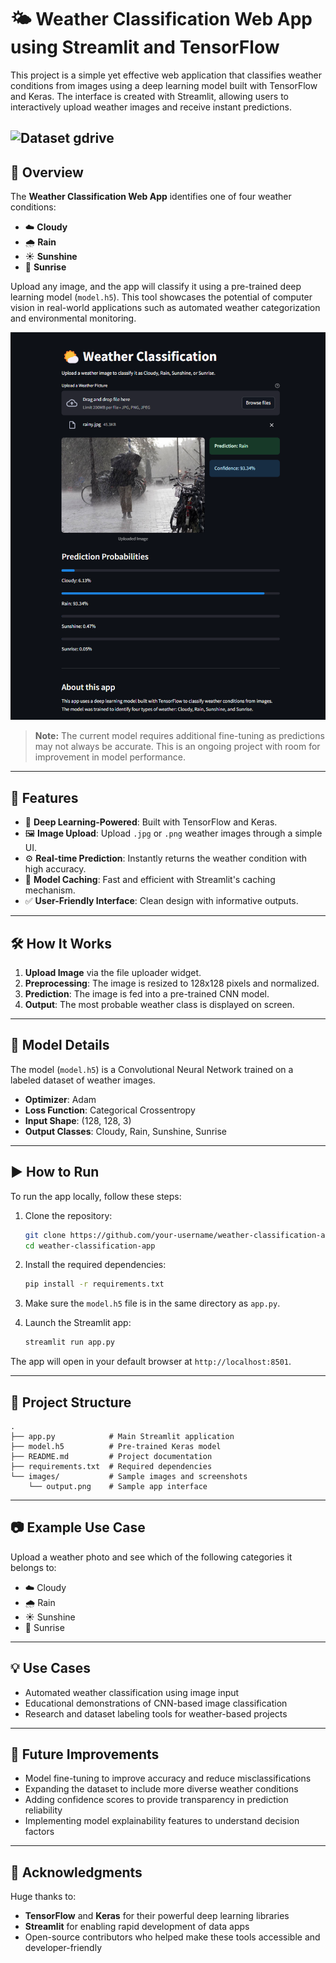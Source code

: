 # 🌤️ Weather Classification Web App using Streamlit and TensorFlow

This project is a simple yet effective web application that classifies weather conditions from images using a deep learning model built with TensorFlow and Keras. The interface is created with Streamlit, allowing users to interactively upload weather images and receive instant predictions.

![Dataset gdrive](https://drive.google.com/drive/folders/1JUZNW_UkX7G89kDwt8-JzLBfEAouP-dw?usp=sharing)
---

## 📌 Overview

The **Weather Classification Web App** identifies one of four weather conditions:

- ☁️ **Cloudy**
- 🌧️ **Rain**
- ☀️ **Sunshine**
- 🌅 **Sunrise**

Upload any image, and the app will classify it using a pre-trained deep learning model (`model.h5`). This tool showcases the potential of computer vision in real-world applications such as automated weather categorization and environmental monitoring.

![Sample App Interface](images/output.png)

> **Note:** The current model requires additional fine-tuning as predictions may not always be accurate. This is an ongoing project with room for improvement in model performance.

---

## 🚀 Features

- 🧠 **Deep Learning-Powered**: Built with TensorFlow and Keras.
- 🖼️ **Image Upload**: Upload `.jpg` or `.png` weather images through a simple UI.
- ⚙️ **Real-time Prediction**: Instantly returns the weather condition with high accuracy.
- 💾 **Model Caching**: Fast and efficient with Streamlit's caching mechanism.
- ✅ **User-Friendly Interface**: Clean design with informative outputs.

---

## 🛠️ How It Works

1. **Upload Image** via the file uploader widget.
2. **Preprocessing**: The image is resized to 128x128 pixels and normalized.
3. **Prediction**: The image is fed into a pre-trained CNN model.
4. **Output**: The most probable weather class is displayed on screen.

---

## 🧠 Model Details

The model (`model.h5`) is a Convolutional Neural Network trained on a labeled dataset of weather images.

- **Optimizer**: Adam
- **Loss Function**: Categorical Crossentropy
- **Input Shape**: (128, 128, 3)
- **Output Classes**: Cloudy, Rain, Sunshine, Sunrise

---

## ▶️ How to Run

To run the app locally, follow these steps:

1. Clone the repository:
   ```bash
   git clone https://github.com/your-username/weather-classification-app.git
   cd weather-classification-app
   ```

2. Install the required dependencies:
   ```bash
   pip install -r requirements.txt
   ```

3. Make sure the `model.h5` file is in the same directory as `app.py`.

4. Launch the Streamlit app:
   ```bash
   streamlit run app.py
   ```

The app will open in your default browser at `http://localhost:8501`.

---

## 📁 Project Structure

```
.
├── app.py            # Main Streamlit application
├── model.h5          # Pre-trained Keras model
├── README.md         # Project documentation
├── requirements.txt  # Required dependencies
└── images/           # Sample images and screenshots
    └── output.png    # Sample app interface
```

---

## 📷 Example Use Case

Upload a weather photo and see which of the following categories it belongs to:

- ☁️ Cloudy  
- 🌧️ Rain  
- ☀️ Sunshine  
- 🌅 Sunrise  

---

## 💡 Use Cases

- Automated weather classification using image input
- Educational demonstrations of CNN-based image classification
- Research and dataset labeling tools for weather-based projects

---

## 🚧 Future Improvements

- Model fine-tuning to improve accuracy and reduce misclassifications
- Expanding the dataset to include more diverse weather conditions
- Adding confidence scores to provide transparency in prediction reliability
- Implementing model explainability features to understand decision factors

---

## 🙌 Acknowledgments

Huge thanks to:

- **TensorFlow** and **Keras** for their powerful deep learning libraries
- **Streamlit** for enabling rapid development of data apps
- Open-source contributors who helped make these tools accessible and developer-friendly
